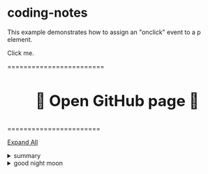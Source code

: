 # coding-notes

<html>
<body>

<p>This example demonstrates how to assign an "onclick" event to a p element.</p>

<a id="demo" onclick="myFunction()">Click me.</a>

<script>
function myFunction() {
  document.getElementById("demo").innerHTML = "YOU CLICKED ME!";
}
</script>

</body>
</html>

========================

<h3 style="text-align: center; font-size: 35px; border: none">
  <a href="https://github.com/KrauseFx/markdown-to-html-github-style" target="_blank" style="text-decoration: none;">
    🔰 Open GitHub page 🔰
  </a>
</h3>

=======================

<script src="http://code.jquery.com/jquery-1.4.2.min.js"></script>
<script>
...do stuff...
</script>



<script>
// Reference the toggle link
var xa = document.getElementById('expAll');

// Register link on click event
xa.addEventListener('click', function(e) {

  /* Toggle the two classes that represent "state"
  || determined when link is clicked
  */
  e.target.classList.toggle('exp');
  e.target.classList.toggle('col');

  // Collect all <details> into a NodeList
  var details = document.querySelectorAll('details');

  /* Convert NodeList into an array then iterate
  || throught it...
  */
  Array.from(details).forEach(function(obj, idx) {

    /* If the link has the class .exp...
    || make each <detail>'s open attribute true
    */
    if (e.target.classList.contains('exp')) {
      obj.open = true;
      // Otherwise make it false
    } else {
      obj.open = false;
    }

  });

}, false);
  
</script>
  
<a href='#/' id='expAll' class='exp'>Expand All</a>

<details>Hello World
  <summary>summary</summary>lost</details>
<details>another
  <summary>good night moon</summary>find me</details>
